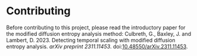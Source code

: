 # Contributing

Before contributing to this project, please read the introductory paper for the modified diffusion entropy analysis method: Culbreth, G., Baxley, J. and Lambert, D. 2023. Detecting temporal scaling with modified diffusion entropy analysis. _arXiv preprint 2311.11453_. doi:[10.48550/arXiv.2311.11453](https://doi.org/10.48550/arXiv.2311.11453).
